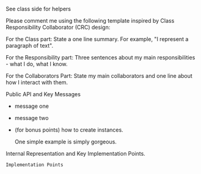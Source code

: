 See class side for helpers


Please comment me using the following template inspired by Class Responsibility Collaborator (CRC) design:

For the Class part:  State a one line summary. For example, "I represent a paragraph of text".

For the Responsibility part: Three sentences about my main responsibilities - what I do, what I know.

For the Collaborators Part: State my main collaborators and one line about how I interact with them. 

Public API and Key Messages

- message one   
- message two 
- (for bonus points) how to create instances.

   One simple example is simply gorgeous.
 
Internal Representation and Key Implementation Points.


    Implementation Points